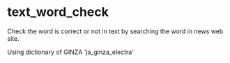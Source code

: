 # text_word_check
Check the word is correct or not in text by searching the word in news web site.

Using dictionary of GINZA 'ja_ginza_electra'
